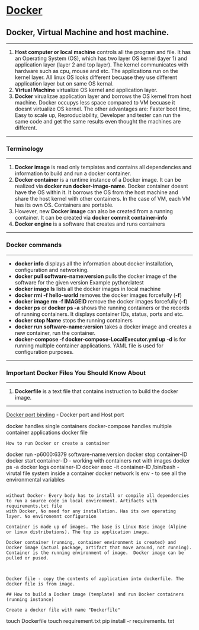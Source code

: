 # [Docker]()

##  Docker, Virtual Machine and host machine.
******************************
1. **Host computer or local machine** controls all the program and file.  It has an Operating System (OS), which has two layer OS kernel (layer 1) and application layer (layer 2 and top layer). The kernel communicates with hardware such as cpu, mouse and etc.  The applications run on the kernel layer. All linux OS looks different becuase they use different application layer  but on same OS kernal.
2. **Virtual Machine** virtualize OS kernel and application layer.
3. **Docker** virualizae application layer and borrows the OS kernel from host machine. Docker occupys less space compared to VM becuase it doesnt virtualize OS kernel. The other advantages are: Faster boot time, Easy to scale up, Reproduciability, Developer and tester can run the same code and get the same results even thought the machines are different.
******************************

### Terminology 
******************************
1. **Docker image** is read only templates and contains all dependencies and information to build and run a docker container. 
2. **Docker container** is a runtime instance of a Docker image. It can be realized via **docker run docker-image-name**. Docker container doesnt have the OS within it. It borrows the OS from the host machine and share the host kernel with other containers. In the case of VM, each VM has its own OS. Containers are portable.
3. However, new **Docker image** can also be created from a running container. It can be created via **docker commit container-info**
4. **Docker engine** is a software that creates and runs containers
******************************

### Docker commands 
******************************
* **docker info** displays all the information about docker installation, configuration and networking.
* **docker pull software-name:version** pulls the docker image of the software for the given version Example python:latest
* **docker image ls** lists all the docker images in local machine
* **docker rmi -f hello-world** removes the docker images forcefully (**-f**)
* **docker image rm -f IMAGEID** remove the docker images forcefully (**-f**)
* **docker ps** or **docker ps -a** shows the running containers or the records of running containers. It displays container IDs, status, ports and etc.
* **docker stop Name** stops the running containers 
* **docker run software-name:version** takes a docker image and creates a new container, run the container. 
* **docker-compose -f docker-compose-LocalExecutor.yml up -d** is for running multiple container applications.  YAML file is used for configuration purposes.
******************************

### Important Docker Files You Should Know About
******************************
1. **Dockerfile** is a text file that contains instruction to build the docker image. 
******************************

[Docker port binding](https://betterprogramming.pub/how-does-docker-port-binding-work-b089f23ca4c8) - Docker port and Host port


docker handles single containers
docker-compose handles multiple container applications
docker file

```
How to run Docker or create a container
```
docker run -p6000:6379  software-name:version
docker stop container-ID
docker start container-ID - working with containers not with images
docker ps -a
docker logs container-ID
docker exec -it container-ID /bin/bash - virutal file system inside a container
docker network ls
env - to see all the environmental variables
```

without Docker- Every body has to install or compile all dependencies to run a source code in local environment. Artifacts with requirements.txt file
with Docker, No need for any installation. Has its own operating layer. No environemnt configuraion

Container is made up of images. The base is Linux Base image (Alpine or linux distributions). The top is application image.

Docker container (running, container environment is created) and Docker image (actual package, artifact that move around, not running). Container is the running environment of image.  Docker image can be pulled or pused.



Docker file - copy the contents of application into dockerfile. The docker file is from image. 

## How to build a Docker image (template) and run Docker containers (running instance)

Create a docker file with name "Dockerfile"
```
touch Dockerfile
touch requirement.txt
pip install -r requirements. txt
```
